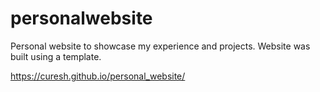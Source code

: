 # personalwebsite
Personal website to showcase my experience and projects. Website was built using a template.

https://curesh.github.io/personal_website/
